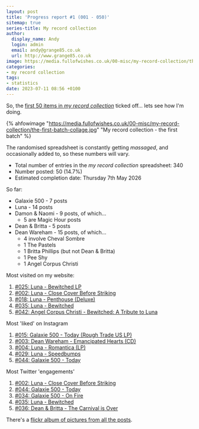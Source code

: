 ```yaml
---
layout: post
title: 'Progress report #1 (001 - 050)'
sitemap: true
series-title: My record collection
author:
  display_name: Andy
  login: admin
  email: andy@grange85.co.uk
  url: http://www.grange85.co.uk
image: https://media.fullofwishes.co.uk/00-misc/my-record-collection/the-first-batch-collage.jpg
categories:
- my record collection
tags:
- statistics
date: 2023-07-11 08:56 +0100
---
```

So, the [first 50 items in _my record collection_](/category/my-record-collection/) ticked off... lets see how I'm doing.

{% ahfowimage "https://media.fullofwishes.co.uk/00-misc/my-record-collection/the-first-batch-collage.jpg" "My record collection - the first batch" %}

The randomised spreadsheet is constantly getting _massaged_, and occasionally added to, so these numbers will vary. 

 - Total number of entries in the _my record collection_ spreadsheet: 340
 - Number posted: 50 (14.7%)
 - Estimated completion date: Thursday 7th May 2026

So far:
 - Galaxie 500 - 7 posts
 - Luna - 14 posts
 - Damon & Naomi - 9 posts, of which...
    - 5 are Magic Hour posts
 - Dean & Britta - 5 posts
 - Dean Wareham - 15 posts, of which...
    - 4 involve Cheval Sombre
    - 1 The Pastels
    - 1 Britta Phillips (but not Dean & Britta)
    - 1 Pee Shy
    - 1 Angel Corpus Christi

Most visited on my website:
 1. [#025: Luna - Bewitched LP](/2023/04/13/my-record-collection-025-luna-bewitched-lp/)
 1. [#002: Luna - Close Cover Before Striking](/2023/01/23/my-record-collection-002-luna-close-cover-before-striking/)
 1. [#018: Luna - Penthouse (Deluxe)](/2023/03/20/my-record-collection-018-luna-penthouse-deluxe-2xlp/)
 1. [#035: Luna - Bewitched](/2023/05/18/my-record-collection-035-luna-bewitched/)
 1. [#042: Angel Corpus Christi - Bewitched: A Tribute to Luna](/2023/06/12/my-record-collection-042-angel-corpus-christi-bewitched-a-tribute-to-luna/)

Most 'liked' on Instagram
 1. [#015: Galaxie 500 - Today (Rough Trade US LP)](https://www.instagram.com/p/Cpkm4TjrGQC/)
 1. [#003: Dean Wareham - Emancipated Hearts (CD)](https://www.instagram.com/p/CofFbCSNvwX/)
 1. [#004: Luna - Romantica (LP)](https://www.instagram.com/p/CopYmistGfo/)
 1. [#029: Luna - Speedbumps](https://www.instagram.com/p/CriUqD1IPtq/)
 1. [#044: Galaxie 500 - Today](https://www.instagram.com/p/CtrD9dDI220/)

 Most Twitter 'engagements'
 1. [#002: Luna - Close Cover Before Striking ](https://twitter.com/ahfow/status/1617420448198791169)
 1. [#044: Galaxie 500 - Today](https://twitter.com/ahfow/status/1670685946872823809)
 1. [#034: Galaxie 500 - On Fire](https://twitter.com/ahfow/status/1657999997101563907)
 1. [#035: Luna - Bewitched](https://twitter.com/ahfow/status/1659088307161104386)
 1. [#036: Dean &amp; Britta - The Carnival is Over](https://twitter.com/ahfow/status/1660539006289948675)


There's a [flickr album of pictures from all the posts](https://www.flickr.com/photos/grange85/albums/72177720307976075).
